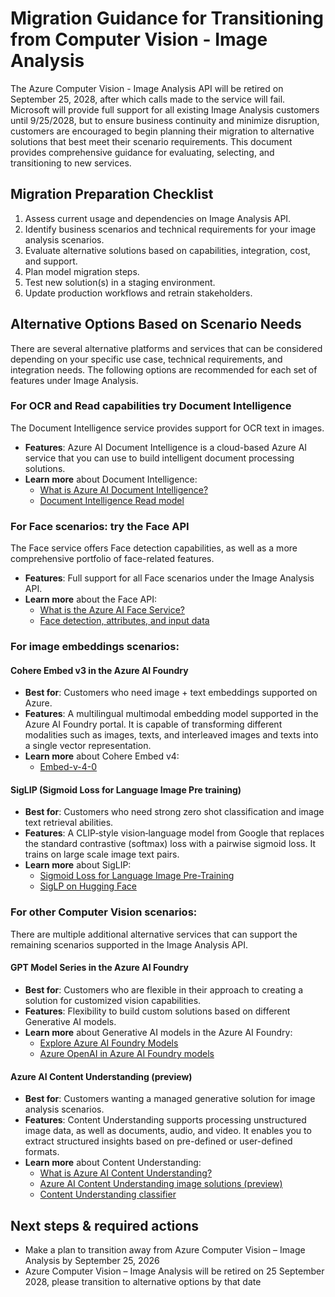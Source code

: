 # Migration Guidance for Transitioning from Computer Vision - Image Analysis

The Azure Computer Vision - Image Analysis API will be retired on September 25, 2028, after which calls made to the service will fail. Microsoft will provide full support for all existing Image Analysis customers until 9/25/2028, but to ensure business continuity and minimize disruption, customers are encouraged to begin planning their migration to alternative solutions that best meet their scenario requirements. This document provides comprehensive guidance for evaluating, selecting, and transitioning to new services.

## Migration Preparation Checklist
1.	Assess current usage and dependencies on Image Analysis API.
2.	Identify business scenarios and technical requirements for your image analysis scenarios.
3.	Evaluate alternative solutions based on capabilities, integration, cost, and support.
4.	Plan model migration steps.
5.	Test new solution(s) in a staging environment.
6.	Update production workflows and retrain stakeholders.

## Alternative Options Based on Scenario Needs
There are several alternative platforms and services that can be considered depending on your specific use case, technical requirements, and integration needs. The following options are recommended for each set of features under Image Analysis.

### For OCR and Read capabilities try Document Intelligence

The Document Intelligence service provides support for OCR text in images.
* **Features**: Azure AI Document Intelligence is a cloud-based Azure AI service that you can use to build intelligent document processing solutions.
* **Learn more** about Document Intelligence:
    * [What is Azure AI Document Intelligence?]()
    * [Document Intelligence Read model]()

### For Face scenarios: try the Face API

The Face service offers Face detection capabilities, as well as a more comprehensive portfolio of face-related features. 
* **Features**: Full support for all Face scenarios under the Image Analysis API.
* **Learn more** about the Face API:
    * [What is the Azure AI Face Service?]()
    * [Face detection, attributes, and input data]()

### For image embeddings scenarios:

#### Cohere Embed v3 in the Azure AI Foundry
* **Best for**: Customers who need image + text embeddings supported on Azure.
* **Features**: A multilingual multimodal embedding model supported in the Azure AI Foundry portal. It is capable of transforming different modalities such as images, texts, and interleaved images and texts into a single vector representation.
* **Learn more** about Cohere Embed v4:
    * [Embed-v-4-0]()

#### SigLIP (Sigmoid Loss for Language Image Pre training)
* **Best for**: Customers who need strong zero shot classification and image text retrieval abilities.
* **Features**: A CLIP‐style vision‐language model from Google that replaces the standard contrastive (softmax) loss with a pairwise sigmoid loss. It trains on large scale image text pairs.
* **Learn more** about SigLIP:
    * [Sigmoid Loss for Language Image Pre-Training]()
    * [SigLP on Hugging Face]()

### For other Computer Vision scenarios:

There are multiple additional alternative services that can support the remaining scenarios supported in the Image Analysis API. 

#### GPT Model Series in the Azure AI Foundry

* **Best for**: Customers who are flexible in their approach to creating a solution for customized vision capabilities.
* **Features**: Flexibility to build custom solutions based on different Generative AI models.
* **Learn more** about Generative AI models in the Azure AI Foundry:
    * [Explore Azure AI Foundry Models]()
    * [Azure OpenAI in Azure AI Foundry models]()

#### Azure AI Content Understanding (preview)
* **Best for**: Customers wanting a managed generative solution for image analysis scenarios.
* **Features**: Content Understanding supports processing unstructured image data, as well as documents, audio, and video. It enables you to extract structured insights based on pre-defined or user-defined formats.
* **Learn more** about Content Understanding:
    * [What is Azure AI Content Understanding?]()
    * [Azure AI Content Understanding image solutions (preview)]()
    * [Content Understanding classifier]()

## Next steps & required actions
* Make a plan to transition away from Azure Computer Vision – Image Analysis by September 25, 2026
* Azure Computer Vision – Image Analysis will be retired on 25 September 2028, please transition to alternative options by that date

